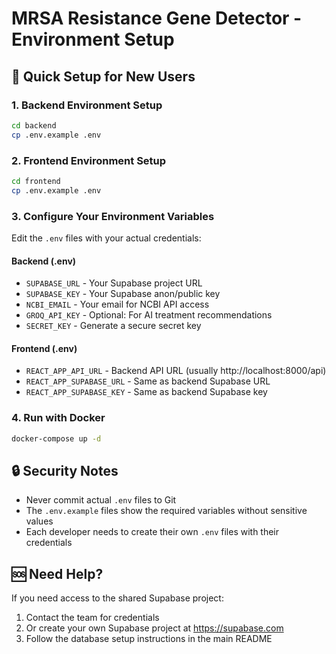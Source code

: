 # MRSA Resistance Gene Detector - Environment Setup

## 🚀 Quick Setup for New Users

### 1. Backend Environment Setup
```bash
cd backend
cp .env.example .env
```

### 2. Frontend Environment Setup  
```bash
cd frontend
cp .env.example .env
```

### 3. Configure Your Environment Variables

Edit the `.env` files with your actual credentials:

#### Backend (.env)
- `SUPABASE_URL` - Your Supabase project URL
- `SUPABASE_KEY` - Your Supabase anon/public key
- `NCBI_EMAIL` - Your email for NCBI API access
- `GROQ_API_KEY` - Optional: For AI treatment recommendations
- `SECRET_KEY` - Generate a secure secret key

#### Frontend (.env)
- `REACT_APP_API_URL` - Backend API URL (usually http://localhost:8000/api)
- `REACT_APP_SUPABASE_URL` - Same as backend Supabase URL
- `REACT_APP_SUPABASE_KEY` - Same as backend Supabase key

### 4. Run with Docker
```bash
docker-compose up -d
```

## 🔒 Security Notes

- Never commit actual `.env` files to Git
- The `.env.example` files show the required variables without sensitive values
- Each developer needs to create their own `.env` files with their credentials

## 🆘 Need Help?

If you need access to the shared Supabase project:
1. Contact the team for credentials
2. Or create your own Supabase project at https://supabase.com
3. Follow the database setup instructions in the main README

